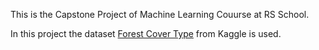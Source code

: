 This is the Capstone Project of Machine Learning Couurse at RS School.

In this project the dataset [Forest Cover Type](https://www.kaggle.com/competitions/forest-cover-type-prediction/data) from Kaggle is used.

